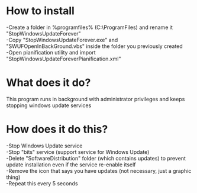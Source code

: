 # How to install
-Create a folder in %programfiles% (C:\ProgramFiles) and rename it "StopWindowsUpdateForever"<br>
-Copy "StopWindowsUpdateForever.exe" and "SWUFOpenInBackGround.vbs" inside the folder you previously created<br>
-Open pianification utility and import "StopWindowsUpdateForeverPianification.xml"<br>

# What does it do?
This program runs in background with administrator privileges and keeps stopping windows update services<br>

# How does it do this?
-Stop Windows Update service<br>
-Stop "bits" service (support service for Windows Update)<br>
-Delete "SoftwareDistribution" folder (which contains updates) to prevent update installation even if the service re-enable itself<br>
-Remove the icon that says you have updates (not necessary, just a graphic thing)<br>
-Repeat this every 5 seconds<br>
